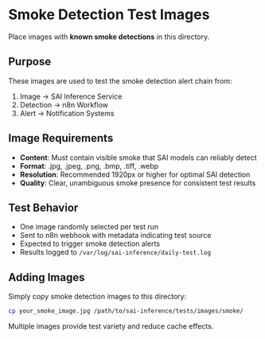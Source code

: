# Smoke Detection Test Images

Place images with **known smoke detections** in this directory.

## Purpose
These images are used to test the smoke detection alert chain from:
1. Image → SAI Inference Service 
2. Detection → n8n Workflow
3. Alert → Notification Systems

## Image Requirements
- **Content**: Must contain visible smoke that SAI models can reliably detect
- **Format**: .jpg, .jpeg, .png, .bmp, .tiff, .webp
- **Resolution**: Recommended 1920px or higher for optimal SAI detection
- **Quality**: Clear, unambiguous smoke presence for consistent test results

## Test Behavior
- One image randomly selected per test run
- Sent to n8n webhook with metadata indicating test source
- Expected to trigger smoke detection alerts
- Results logged to `/var/log/sai-inference/daily-test.log`

## Adding Images
Simply copy smoke detection images to this directory:

```bash
cp your_smoke_image.jpg /path/to/sai-inference/tests/images/smoke/
```

Multiple images provide test variety and reduce cache effects.